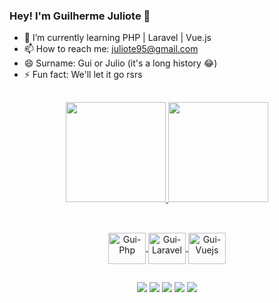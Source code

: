 ### Hey! I'm Guilherme Juliote 👋

- 🌱 I’m currently learning PHP | Laravel | Vue.js
- 📫 How to reach me: juliote95@gmail.com
- 😄 Surname: Gui or Julio (it's a long history 😂)
- ⚡ Fun fact: We'll let it go rsrs

##

<div align="center">
  <a href="https://beacons.ai/julioteguii">
  <img height="160em" src="https://github-readme-stats.vercel.app/api?username=juliotegui&show_icons=true&theme=dark&include_all_commits=true&count_private=true"/>
  <img height="160em" src="https://github-readme-stats.vercel.app/api/top-langs/?username=juliotegui&layout=compact&langs_count=7&theme=dark"/>
</div>
  
  ##
  
<div align="center"
     style="display: inline_block"><br>
  <img align="center" alt="Gui-Php" height="50" width="60" src="https://cdn.jsdelivr.net/gh/devicons/devicon/icons/php/php-plain.svg">
  <img align="center" alt="Gui-Laravel" height="50" width="60" src="https://cdn.jsdelivr.net/gh/devicons/devicon/icons/laravel/laravel-plain-wordmark.svg">
  <img align="center" alt="Gui-Vuejs" height="50" width="60" src="https://cdn.jsdelivr.net/gh/devicons/devicon/icons/vuejs/vuejs-original-wordmark.svg">
</div>
  
  ##
  
<div align="center">
  <a href="https://www.linkedin.com/in/julioteguii" target="_blank"><img src="https://img.shields.io/badge/LinkedIn-0077B5?style=for-the-badge&logo=linkedin&logoColor=white" target="_blank"></a>
    <a href="https://instagram.com/julioteguii" target="_blank"><img src="https://img.shields.io/badge/-Instagram-%23E4405F?style=for-the-badge&logo=instagram&logoColor=white" target="_blank"></a>
  <a href = "https://wa.me/5518997874943"><img src="https://img.shields.io/badge/WhatsApp-25D366?style=for-the-badge&logo=whatsapp&logoColor=white" target="_blank"></a>
  <a href = "mailto:juliote95@gmail.com"><img src="https://img.shields.io/badge/Gmail-D14836?style=for-the-badge&logo=gmail&logoColor=white" target="_blank"></a>
  <a href="https://https://twitter.com/juliote_gui" target="_blank"><img src="https://img.shields.io/badge/Twitter-1DA1F2?style=for-the-badge&logo=twitter&logoColor=white" target="_blank"></a
</div>
